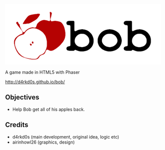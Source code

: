 ![Imgur](https://raw.githubusercontent.com/d4rkd0s/bob/master/assets/images/logo.png)

A game made in HTML5 with Phaser

http://d4rkd0s.github.io/bob/

## Objectives

* Help Bob get all of his apples back.


## Credits

* d4rkd0s (main development, original idea, logic etc)
* airinhowl26 (graphics, design)
